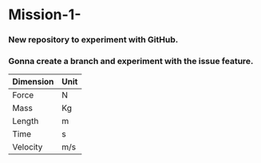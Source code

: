 # Mission-1-
### New repository to experiment with GitHub.
### Gonna create a branch and experiment with the issue feature.

| Dimension | Unit |
| --- | --- |
| Force | N |
| Mass | Kg |
| Length | m |
| Time | s |
| Velocity | m/s |

